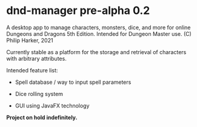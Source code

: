 # dnd-manager pre-alpha 0.2
A desktop app to manage characters, monsters, dice, and more for online Dungeons and Dragons 5th Edition. Intended for Dungeon Master use. (C) Philip Harker, 2021

Currently stable as a platform for the storage and retrieval of characters with arbitrary attributes.

Intended feature list:

* Spell database / way to input spell parameters

* Dice rolling system

* GUI using JavaFX technology

**Project on hold indefinitely.**
